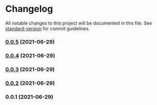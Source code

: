 # Changelog

All notable changes to this project will be documented in this file. See [standard-version](https://github.com/conventional-changelog/standard-version) for commit guidelines.

### [0.0.5](https://github.com/igorkamyshev/yt-listen/compare/v0.0.4...v0.0.5) (2021-06-29)

### [0.0.4](https://github.com/igorkamyshev/yt-listen/compare/v0.0.3...v0.0.4) (2021-06-29)

### [0.0.3](https://github.com/igorkamyshev/yt-listen/compare/v0.0.2...v0.0.3) (2021-06-29)

### [0.0.2](https://github.com/igorkamyshev/yt-listen/compare/v0.0.1...v0.0.2) (2021-06-29)

### 0.0.1 (2021-06-29)
